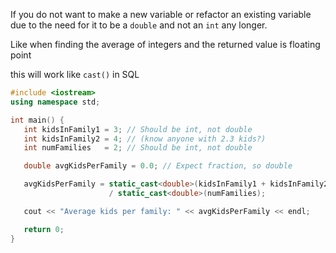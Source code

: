 

If you do not want to make a new variable or refactor an existing variable due to the need for it to be a `double` and not an `int` any longer.

Like when finding the average of integers and the returned value is floating point

this will work like `cast()` in SQL

```cpp
#include <iostream>
using namespace std;

int main() {
   int kidsInFamily1 = 3; // Should be int, not double
   int kidsInFamily2 = 4; // (know anyone with 2.3 kids?)
   int numFamilies   = 2; // Should be int, not double

   double avgKidsPerFamily = 0.0; // Expect fraction, so double

   avgKidsPerFamily = static_cast<double>(kidsInFamily1 + kidsInFamily2) 
                      / static_cast<double>(numFamilies);

   cout << "Average kids per family: " << avgKidsPerFamily << endl;

   return 0;
}
```
